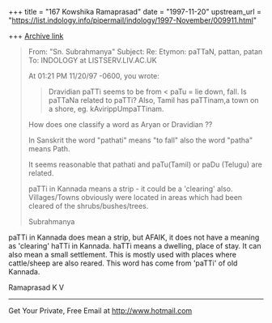 +++
title = "167 Kowshika Ramaprasad"
date = "1997-11-20"
upstream_url = "https://list.indology.info/pipermail/indology/1997-November/009911.html"

+++
[Archive link](https://list.indology.info/pipermail/indology/1997-November/009911.html)

>From:         "Sn. Subrahmanya" <sns at IX.NETCOM.COM>
>Subject:      Re: Etymon: paTTaN, pattan, patan
>To:           INDOLOGY at LISTSERV.LIV.AC.UK
>
>At 01:21 PM 11/20/97 -0600, you wrote:
>> Dravidian paTTi seems to be from < paTu = lie down, fall.
>>Is paTTaNa related to paTTi? Also, Tamil has paTTinam,a
>>town on a shore, eg. kAvirippUmpaTTinam.
>>
>
>How does one classify a word as Aryan or Dravidian ??
>
>In Sanskrit the word "pathati" means "to fall" also the word "patha"
means Path.
>
>It seems reasonable that pathati and paTu(Tamil) or paDu (Telugu) are
related.
>
>paTTi in Kannada means a strip - it could be a 'clearing' also.
>Villages/Towns obviously were located in areas which had been cleared
of the
>shrubs/bushes/trees.
>
>Subrahmanya

   paTTi in Kannada does mean a strip, but AFAIK, it does not have
   a meaning as 'clearing'
   haTTi in Kannada. haTTi means a dwelling, place of stay. It can
also mean a small settlement. This is mostly used with places where
   cattle/sheep are also reared. This word has come from 'paTTi' of
   old Kannada.


   Ramaprasad K V


______________________________________________________
Get Your Private, Free Email at http://www.hotmail.com



